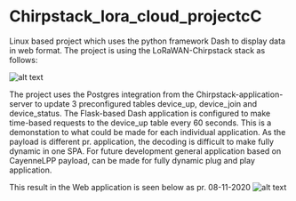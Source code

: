 # Chirpstack_lora_cloud_projectcC
Linux based project which uses the python framework Dash to display data in web format.
The project is using the LoRaWAN-Chirpstack stack as follows: 

![alt text](https://github.com/JacobKjaerager/Chirpstack_lora_cloud_project/blob/main/non_code_graphics/Architecture_lora_project.PNG?raw=true)

The project uses the Postgres integration from the Chirpstack-application-server to update 3 preconfigured tables device_up, device_join and device_status.
The Flask-based Dash application is configured to make time-based requests to the device_up table every 60 seconds. 
This is a demonstation to what could be made for each individual application. 
As the payload is different pr. application, the decoding is difficult to make fully dynamic in one SPA. 
For future development general application based on CayenneLPP payload, can be made for fully dynamic plug and play application.

This result in the Web application is seen below as pr. 08-11-2020
![alt text](https://github.com/JacobKjaerager/Chirpstack_lora_cloud_project/blob/main/non_code_graphics/Web_view.PNG?raw=true)
